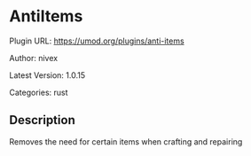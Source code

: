 # AntiItems

Plugin URL: https://umod.org/plugins/anti-items

Author: nivex

Latest Version: 1.0.15

Categories: rust

## Description

Removes the need for certain items when crafting and repairing
